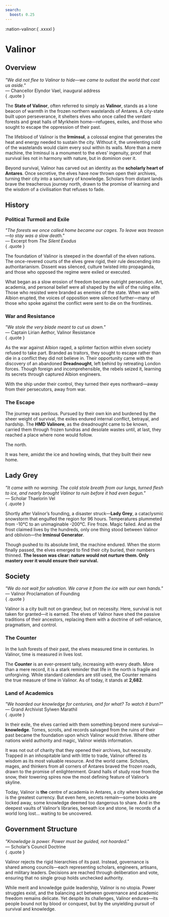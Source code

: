 ```yaml
---
search:
  boost: 0.25
---
```


:nation-valinor:{ .xxxxl }

# Valinor  

## Overview  

*"We did not flee to Valinor to hide—we came to outlast the world that cast us aside."*  
— Chancellor Elyndor Vael, inaugural address  
{ .quote }

The **State of Valinor**, often referred to simply as **Valinor**, stands as a lone beacon of warmth in the frozen northern wastelands of Antares. A city-state built upon perseverance, it shelters elves who once called the verdant forests and great halls of Myrkheim home—refugees, exiles, and those who sought to escape the oppression of their past.   

The lifeblood of Valinor is the **Irminsul**, a colossal engine that generates the heat and energy needed to sustain the city. Without it, the unrelenting cold of the wastelands would claim every soul within its walls. More than a mere machine, the Irminsul is a monument to the elves’ ingenuity, proof that survival lies not in harmony with nature, but in dominion over it.   

Beyond survival, Valinor has carved out an identity as the **scholarly heart of Antares**. Once secretive, the elves have now thrown open their archives, turning their city into a sanctuary of knowledge. Scholars from distant lands brave the treacherous journey north, drawn to the promise of learning and the wisdom of a civilisation that refuses to fade.  

## History  

### Political Turmoil and Exile  

*"The forests we once called home became our cages. To leave was treason—to stay was a slow death."*  
— Excerpt from *The Silent Exodus*  
{ .quote }

The foundation of Valinor is steeped in the downfall of the elven nations. The once-revered courts of the elves grew rigid, their rule descending into authoritarianism. Dissent was silenced, culture twisted into propaganda, and those who opposed the regime were exiled or executed.   

What began as a slow erosion of freedom became outright persecution. Art, academia, and personal belief were all shaped by the will of the ruling elite. Those who resisted were branded as enemies of the state. When war with Albion erupted, the voices of opposition were silenced further—many of those who spoke against the conflict were sent to die on the frontlines.  

### War and Resistance  

*"We stole the very blade meant to cut us down."*  
— Captain Lirian Aethor, Valinor Resistance  
{ .quote }

As the war against Albion raged, a splinter faction within elven society refused to take part. Branded as traitors, they sought to escape rather than die in a conflict they did not believe in. Their opportunity came with the discovery of an abandoned **Dreadnought**, left behind by retreating London forces. Though foreign and incomprehensible, the rebels seized it, learning its secrets through captured Albion engineers.   

With the ship under their control, they turned their eyes northward—away from their persecutors, away from war.  

### The Escape  

The journey was perilous. Pursued by their own kin and burdened by the sheer weight of survival, the exiles endured internal conflict, betrayal, and hardship. The **HMD Valinore**, as the dreadnought came to be known, carried them through frozen tundras and desolate wastes until, at last, they reached a place where none would follow.   

The north.  

It was here, amidst the ice and howling winds, that they built their new home.  

## Lady Grey  

*"It came with no warning. The cold stole breath from our lungs, turned flesh to ice, and nearly brought Valinor to ruin before it had even begun."*  
— Scholar Thaelorin Vel  
{ .quote }

Shortly after Valinor’s founding, a disaster struck—**Lady Grey**, a cataclysmic snowstorm that engulfed the region for 96 hours. Temperatures plummeted from -10°C to an unimaginable -200°C. Fire froze. Magic failed. And as the frost claimed lives by the hundreds, only one thing stood between Valinor and oblivion—the **Irminsul Generator**.   

Though pushed to its absolute limit, the machine endured. When the storm finally passed, the elves emerged to find their city buried, their numbers thinned. **The lesson was clear: nature would not nurture them. Only mastery over it would ensure their survival.**  

## Society  

*"We do not wait for salvation. We carve it from the ice with our own hands."*  
— Valinor Proclamation of Founding  
{ .quote }

Valinor is a city built not on grandeur, but on necessity. Here, survival is not taken for granted—it is earned. The elves of Valinor have shed the passive traditions of their ancestors, replacing them with a doctrine of self-reliance, pragmatism, and control.   

### The Counter  

In the lush forests of their past, the elves measured time in centuries. In Valinor, time is measured in lives lost.   

The **Counter** is an ever-present tally, increasing with every death. More than a mere record, it is a stark reminder that life in the north is fragile and unforgiving. While standard calendars are still used, the Counter remains the true measure of time in Valinor. As of today, it stands at **2,682**.  

### Land of Academics  

*"We hoarded our knowledge for centuries, and for what? To watch it burn?"*  
— Grand Archivist Sylwen Marathil  
{ .quote }

In their exile, the elves carried with them something beyond mere survival—**knowledge**. Tomes, scrolls, and records salvaged from the ruins of their past became the foundation upon which Valinor would thrive. Where other nations wield authority and magic, Valinor wields information.   

It was not out of charity that they opened their archives, but necessity. Trapped in an inhospitable land with little to trade, Valinor offered its wisdom as its most valuable resource. And the world came. Scholars, mages, and thinkers from all corners of Antares braved the frozen roads, drawn to the promise of enlightenment. Grand halls of study rose from the snow, their towering spires now the most defining feature of Valinor’s skyline.   

Today, Valinor is **the** centre of academia in Antares, a city where knowledge is the greatest currency. But even here, secrets remain—some books are locked away, some knowledge deemed too dangerous to share. And in the deepest vaults of Valinor’s libraries, beneath ice and stone, lie records of a world long lost… waiting to be uncovered.  

## Government Structure  

*"Knowledge is power. Power must be guided, not hoarded."*  
— Scholar’s Council Doctrine  
{ .quote }

Valinor rejects the rigid hierarchies of its past. Instead, governance is shared among councils—each representing scholars, engineers, artisans, and military leaders. Decisions are reached through deliberation and vote, ensuring that no single group holds unchecked authority.   

While merit and knowledge guide leadership, Valinor is no utopia. Power struggles exist, and the balancing act between governance and academic freedom remains delicate. Yet despite its challenges, Valinor endures—its people bound not by blood or conquest, but by the unyielding pursuit of survival and knowledge.  
